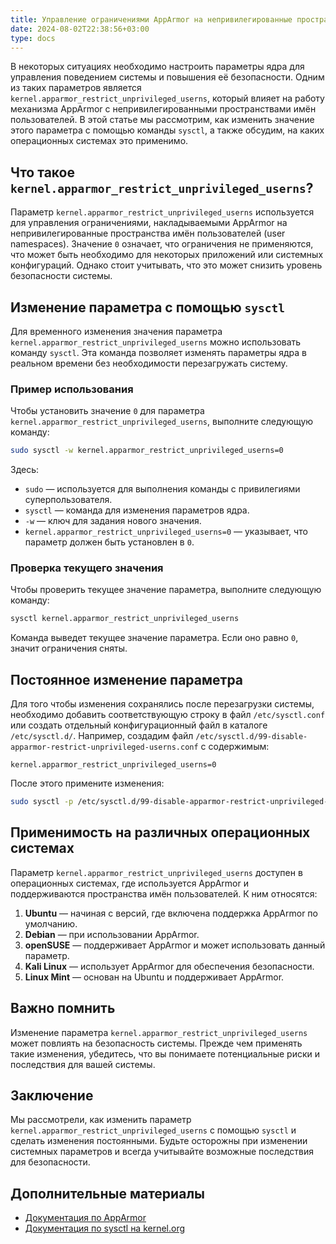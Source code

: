 ```yaml
---
title: Управление ограничениями AppArmor на непривилегированные пространства имён пользователей
date: 2024-08-02T22:38:56+03:00
type: docs
---
```


В некоторых ситуациях необходимо настроить параметры ядра для управления поведением системы и повышения её безопасности. Одним из таких параметров является `kernel.apparmor_restrict_unprivileged_userns`, который влияет на работу механизма AppArmor с непривилегированными пространствами имён пользователей. В этой статье мы рассмотрим, как изменить значение этого параметра с помощью команды `sysctl`, а также обсудим, на каких операционных системах это применимо.

## Что такое `kernel.apparmor_restrict_unprivileged_userns`?

Параметр `kernel.apparmor_restrict_unprivileged_userns` используется для управления ограничениями, накладываемыми AppArmor на непривилегированные пространства имён пользователей (user namespaces). Значение `0` означает, что ограничения не применяются, что может быть необходимо для некоторых приложений или системных конфигураций. Однако стоит учитывать, что это может снизить уровень безопасности системы.

## Изменение параметра с помощью `sysctl`

Для временного изменения значения параметра `kernel.apparmor_restrict_unprivileged_userns` можно использовать команду `sysctl`. Эта команда позволяет изменять параметры ядра в реальном времени без необходимости перезагружать систему.

### Пример использования

Чтобы установить значение `0` для параметра `kernel.apparmor_restrict_unprivileged_userns`, выполните следующую команду:

```bash
sudo sysctl -w kernel.apparmor_restrict_unprivileged_userns=0
```

Здесь:
- `sudo` — используется для выполнения команды с привилегиями суперпользователя.
- `sysctl` — команда для изменения параметров ядра.
- `-w` — ключ для задания нового значения.
- `kernel.apparmor_restrict_unprivileged_userns=0` — указывает, что параметр должен быть установлен в `0`.

### Проверка текущего значения

Чтобы проверить текущее значение параметра, выполните следующую команду:

```bash
sysctl kernel.apparmor_restrict_unprivileged_userns
```

Команда выведет текущее значение параметра. Если оно равно `0`, значит ограничения сняты.

## Постоянное изменение параметра

Для того чтобы изменения сохранялись после перезагрузки системы, необходимо добавить соответствующую строку в файл `/etc/sysctl.conf` или создать отдельный конфигурационный файл в каталоге `/etc/sysctl.d/`. Например, создадим файл `/etc/sysctl.d/99-disable-apparmor-restrict-unprivileged-userns.conf` с содержимым:

```
kernel.apparmor_restrict_unprivileged_userns=0
```

После этого примените изменения:

```bash
sudo sysctl -p /etc/sysctl.d/99-disable-apparmor-restrict-unprivileged-userns.conf
```

## Применимость на различных операционных системах

Параметр `kernel.apparmor_restrict_unprivileged_userns` доступен в операционных системах, где используется AppArmor и поддерживаются пространства имён пользователей. К ним относятся:

1. **Ubuntu** — начиная с версий, где включена поддержка AppArmor по умолчанию.
2. **Debian** — при использовании AppArmor.
3. **openSUSE** — поддерживает AppArmor и может использовать данный параметр.
4. **Kali Linux** — использует AppArmor для обеспечения безопасности.
5. **Linux Mint** — основан на Ubuntu и поддерживает AppArmor.

## Важно помнить

Изменение параметра `kernel.apparmor_restrict_unprivileged_userns` может повлиять на безопасность системы. Прежде чем применять такие изменения, убедитесь, что вы понимаете потенциальные риски и последствия для вашей системы.

## Заключение

Мы рассмотрели, как изменить параметр `kernel.apparmor_restrict_unprivileged_userns` с помощью `sysctl` и сделать изменения постоянными. Будьте осторожны при изменении системных параметров и всегда учитывайте возможные последствия для безопасности.

## Дополнительные материалы

- [Документация по AppArmor](https://wiki.ubuntu.com/AppArmor)
- [Документация по sysctl на kernel.org](https://www.kernel.org/doc/Documentation/sysctl/)
